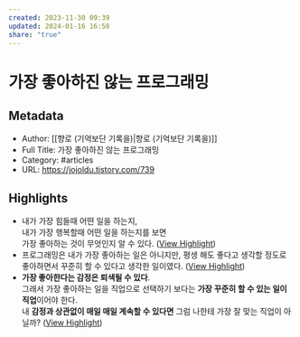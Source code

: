 ```yaml
---
created: 2023-11-30 09:39
updated: 2024-01-16 16:58
share: "true"
---
```


# 가장 좋아하진 않는 프로그래밍

## Metadata
- Author: [[향로 (기억보단 기록을)|향로 (기억보단 기록을)]]
- Full Title: 가장 좋아하진 않는 프로그래밍
- Category: #articles
- URL: https://jojoldu.tistory.com/739

## Highlights
- 내가 가장 힘들때 어떤 일을 하는지,  
  내가 가장 행복할때 어떤 일을 하는지를 보면  
  가장 좋아하는 것이 무엇인지 알 수 있다. ([View Highlight](https://read.readwise.io/read/01hgcd3rfgt1ad7e7259g7qtsd)) 
- 프로그래밍은 내가 가장 좋아하는 일은 아니지만, 평생 해도 좋다고 생각할 정도로 좋아하면서 꾸준히 할 수 있다고 생각한 일이였다. ([View Highlight](https://read.readwise.io/read/01hgcd4235wmh2t755ntrjt396))
- **가장 좋아한다는 감정은 퇴색될 수 있다**.  
  그래서 가장 좋아하는 일을 직업으로 선택하기 보다는 **가장 꾸준히 할 수 있는 일이 직업**이어야 한다.  
  내 **감정과 상관없이 매일 매일 계속할 수 있다면** 그럼 나한테 가장 잘 맞는 직업이 아닐까? ([View Highlight](https://read.readwise.io/read/01hgcd4pqftcpzk3m6pc2hka4c))
